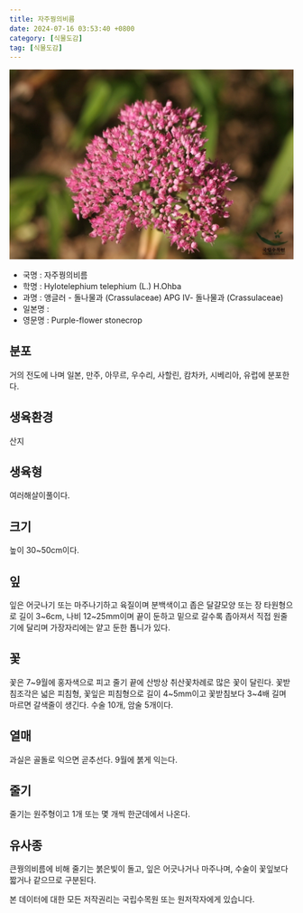 ```yaml
---
title: 자주꿩의비름
date: 2024-07-16 03:53:40 +0800
category: [식물도감]
tag: [식물도감]
---
```




![자주꿩의비름](/assets/img/fileUpload/plants/basic/Crassulaceae/Hylotelephium/18522/18522_2_th2.jpg)
- 국명 : 자주꿩의비름
- 학명 : Hylotelephium telephium (L.) H.Ohba
- 과명 : 앵글러 - 돌나물과 (Crassulaceae) APG Ⅳ- 돌나물과 (Crassulaceae)
- 일본명 : 
- 영문명 : Purple-flower stonecrop


## 분포
거의 전도에 나며 일본, 만주, 아무르, 우수리, 사할린, 캄차카, 시베리아, 유럽에 분포한다.
## 생육환경
산지
## 생육형
여러해살이풀이다.
## 크기
높이 30~50cm이다.
## 잎
잎은 어긋나기 또는 마주나기하고 육질이며 분백색이고 좁은 달걀모양 또는 장 타원형으로 길이 3~6cm, 나비 12~25mm이며 끝이 둔하고 밑으로 갈수록 좁아져서 직접 원줄기에 달리며 가장자리에는 얕고 둔한 톱니가 있다.
## 꽃
꽃은 7~9월에 홍자색으로 피고 줄기 끝에 산방상 취산꽃차례로 많은 꽃이 달린다. 꽃받침조각은 넓은 피침형, 꽃잎은 피침형으로 길이 4~5mm이고 꽃받침보다 3~4배 길며 마르면 갈색줄이 생긴다. 수술 10개, 암술 5개이다.
## 열매
과실은 골돌로 익으면 곧추선다. 9월에 붉게 익는다.
## 줄기
줄기는 원주형이고 1개 또는 몇 개씩 한군데에서 나온다.
## 유사종
큰꿩의비름에 비해 줄기는 붉은빛이 돌고, 잎은 어긋나거나 마주나며, 수술이 꽃잎보다 짧거나 같으므로 구분된다. 






본 데이터에 대한 모든 저작권리는 국립수목원 또는 원저작자에게 있습니다.
